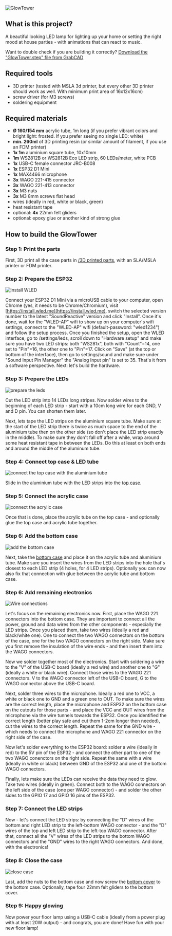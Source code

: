![GlowTower](readme/header.jpg)

## What is this project?

A beautiful looking LED lamp for lighting up your home or setting the right mood at house parties - with animations that can react to music.

Want to double check if you are building it correctly? [Download the "GlowTower.step" file from GrabCAD](https://grabcad.com/library/glowtower-1)

## Required tools

- 3D printer (tested with MSLA 3d printer, but every other 3D printer should work as well. With minimum print area of 16x12x16cm)
- screw driver (for M3 screws)
- soldering equipment

## Required materials

- **Ø 160/154 mm** acrylic tube, 1m long (if you prefer vibrant colors and bright light: frosted. If you prefer seeing no single LED: white)
- **min. 260ml** of 3D printing resin (or similar amount of filament, if you use an FDM printer)
- **1x 1m** aluminium square tube, 10x10mm
- **1m** WS2812B or WS2812B Eco LED strip, 60 LEDs/meter, white PCB
- **1x** USB-C female connector JRC-B008
- **1x** ESP32 D1 Mini
- **1x** MAX4466 microphone
- **3x** WAGO 221-415 connector
- **3x** WAGO 221-413 connector
- **3x** M3 nuts
- **3x** M3 8mm screws flat head
- wires (ideally in red, white or black, green)
- heat resistant tape
- optional: **4x** 22mm felt gliders
- optional: epoxy glue or another kind of strong glue

## How to build the GlowTower

### **Step 1:** Print the parts

First, 3D print all the case parts in [/3D printed parts](https://github.com/glowingkitty/GlowTower/tree/main/3D%20printed%20parts), with an SLA/MSLA printer or FDM printer.

### **Step 2:** Prepare the ESP32

![install WLED](readme/install_WLED.jpg)

Connect your ESP32 D1 Mini via a microUSB cable to your computer, open Chrome (yes, it needs to be Chrome/Chromium), visit [https://install.wled.me](https://install.wled.me), switch the selected version number to the latest "SoundReactive" version and click "Install". Once it's done, wait for the "WLED-AP" wifi to show up on your computer's wifi settings, connect to the "WLED-AP" wifi (default-password: "wled1234") and follow the setup process. Once you finished the setup, open the WLED interface, go to /settings/leds, scroll down to "Hardware setup" and make sure you have two LED strips: both "WS281x", both with "Count"=14, one set to "Pin"=16, the other one to "Pin"=17. Click on "Save" (at the top or bottom of the interface), then go to settings/sound and make sure under "Sound Input Pin Manager" the "Analog Input pin" is set to 35. That's it from a software perspective. Next: let's build the hardware.

### **Step 3:** Prepare the LEDs

![prepare the leds](readme/prepare_leds.gif)

Cut the LED strip into 14 LEDs long stripes. Now solder wires to the beginning of each LED strip - start with a 10cm long wire for each GND, V and D pin. You can shorten them later.

Next, lets tape the LED strips on the aluminium square tube. Make sure at the start of the LED strip there is twice as much space to the end of the aluminium tube then on the other side (so don't place the LED strip exactly in the middle). To make sure they don't fall off after a while, wrap around some heat resistant tape in between the LEDs. Do this at least on both ends and around the middle of the aluminum tube.

### **Step 4:** Connect top case & LED tube

![connect the top case with the aluminium tube](readme/connect_top_case_and_aluminium_tube.gif)

Slide in the aluminium tube with the LED strips into the [top case](https://github.com/glowingkitty/GlowTower/blob/main/3D%20printed%20parts/top%20case.stl).

### **Step 5:** Connect the acrylic case

![connect the acrylic case](readme/connect_acrylic_case.gif)

Once that is done, place the acrylic tube on the top case - and optionally glue the top case and acrylic tube together.

### **Step 6:** Add the bottom case

![add the bottom case](readme/add_bottom_case.gif)

Next, take the [bottom case](https://github.com/glowingkitty/GlowTower/blob/main/3D%20printed%20parts/bottom%20case.stl) and place it on the acrylic tube and aluminium tube. Make sure you insert the wires from the LED strips into the hole that's closest to each LED strip (4 holes, for 4 LED strips). Optionally you can now also fix that connection with glue between the acrylic tube and bottom case.

### **Step 6:** Add remaining electronics

![Wire connections](readme/wireconnections.jpg)

Let's focus on the remaining electronics now. First, place the WAGO 221 connectors into the bottom case. They are important to connect all the power, ground and data wires from the other components - especially the LED strips. Once you placed them, take two wires (ideally a red and black/white one). One to connect the two WAGO connectors on the bottom of the case, one for the two WAGO connectors on the right side. Make sure you first remove the insulation of the wire ends - and then insert them into the WAGO connectors.

Now we solder together most of the electronics. Start with soldering a wire to the "V" of the USB-C board (ideally a red wire) and another one to "G" (ideally a white or black wire). Connect those wires to the WAGO 221 connectors. V to the WAGO connector left of the USB-C board, G to the WAGO connector above the USB-C board.

Next, solder three wires to the microphone. Ideally a red one to VCC, a white or black one to GND and a green one to OUT. To make sure the wires are the correct length, place the microphone and ESP32 on the bottom case on the  cutouts for those parts - and place the VCC and OUT wires from the microphone via the wire tunnels towards the ESP32. Once you identified the correct length (better play safe and cut them 1-2cm longer then needed), cut the wires to the correct length. Repeat the same for the GND wire - which needs to connect the microphone and WAGO 221 connector on the right side of the case.

Now let's solder everything to the ESP32 board: solder a wire (ideally in red) to the 5V pin of the ESP32 - and connect the other part to one of the two WAGO conenctors on the right side. Repeat the same with a wire (ideally in white or black) between GND of the ESP32 and one of the bottom WAGO connectors.

Finally, lets make sure the LEDs can receive the data they need to glow. Take two wires (ideally in green). Connect both to the WAGO connectors on the left side of the case (one per WAGO connector) - and solder the other sides to the GPIO 17 and GPIO 16 pins of the ESP32.

### **Step 7:** Connect the LED strips

Now - let's connect the LED strips: by connecting the "D" wires of the bottom and right LED strip to the left-bottom WAGO connector - and the "D" wires of the top and left LED strip to the left-top WAGO connector. After that, connect all the "V" wires of the LED strips to the bottom WAGO connectors and the "GND" wires to the right WAGO connectors. And done, with the electronics!

### **Step 8:** Close the case

![close case](readme/close_case.gif)

Last, add the nuts to the bottom case and now screw the [bottom cover](https://github.com/glowingkitty/GlowTower/blob/main/3D%20printed%20parts/bottom%20cover.stl) to the bottom case. Optionally, tape four 22mm felt gliders to the bottom cover.

### **Step 9:** Happy glowing

Now power your floor lamp using a USB-C cable (ideally from a power plug with at least 20W output) - and congrats, you are done! Have fun with your new floor lamp!
